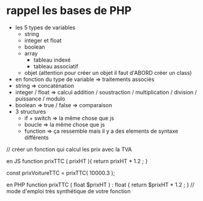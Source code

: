 # rappel les bases de PHP

- les 5 types de variables
    - string
    - integer et float
    - boolean
    - array 
        - tableau indexé
        - tableau associatif
    - objet (attention pour créer un objet il faut d'ABORD créer un class)
- en fonction du type de variable => traitements associés
- string => concaténation 
- integer / float => calcul addition / soustraction / multiplication / division / puissance / modulo 
- boolean => true / false => comparaison 
- 3 structures
    - if + switch  => la même chose que js 
    - boucle       => la même chose que js 
    - function     => ça ressemble mais il y a des elements de syntaxe différents


// créer un fonction qui calcul les prix avec la TVA 

en JS 
function prixTTC ( prixHT ){
 return prixHT * 1.2 ; 
}

const prixVoitureTTC = prixTTC( 10000.3 ); 

en PHP 
function prixTTC ( float  $prixHT ) : float {
    return $prixHT * 1.2 ; 
}
// mode d'emploi très synthétique de votre fonction 